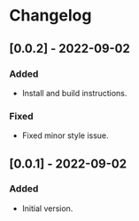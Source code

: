 # Changelog

## [0.0.2] - 2022-09-02

### Added

- Install and build instructions.

### Fixed

- Fixed minor style issue.

## [0.0.1] - 2022-09-02

### Added

- Initial version.
